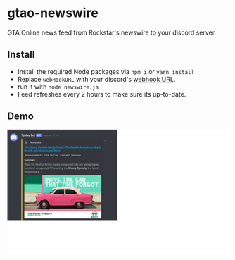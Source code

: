 # gtao-newswire
GTA Online news feed from Rockstar's newswire to your discord server.

## Install
- Install the required Node packages via `npm i` or `yarn install`
- Replace `webHookURL` with your discord's [webhook URL](https://support.discordapp.com/hc/en-us/articles/228383668-Intro-to-Webhooks).
- run it with `node newswire.js`
- Feed refreshes every 2 hours to make sure its up-to-date.

## Demo
![](./demo.png "Example of news feed.")

